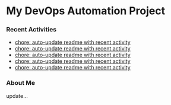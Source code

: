 # My DevOps Automation Project

### Recent Activities
<!-- activity:START -->
- [chore: auto-update readme with recent activity](https://github.com/kaigiii/mybowling-app/commit/53c730c11637009f16a4d76f148e40c26279e59d)
- [chore: auto-update readme with recent activity](https://github.com/kaigiii/mybowling-app/commit/27e01d1a3347a7af81e89db561e592224b69b24d)
- [chore: auto-update readme with recent activity](https://github.com/kaigiii/mybowling-app/commit/bdb4d07d146c8f3d1378c714d621fe20b54ebf9f)
- [chore: auto-update readme with recent activity](https://github.com/kaigiii/mybowling-app/commit/9ca668aee12dc42fead1e8b3f5097fcf399aee84)
- [chore: auto-update readme with recent activity](https://github.com/kaigiii/mybowling-app/commit/bafacaeedb89ff741f15c9e0eba53311f213156f)
<!-- activity:END -->

### About Me
<!-- MYLINKS:START -->
<!-- MYLINKS:END -->

update...
